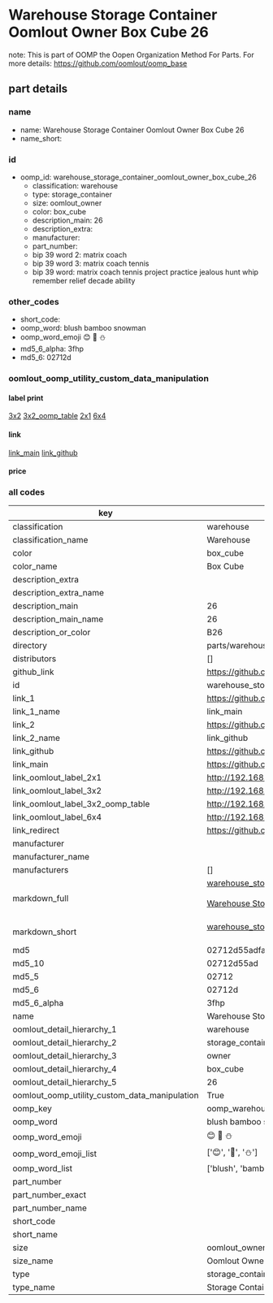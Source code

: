 # Warehouse Storage Container Oomlout Owner Box Cube 26  

note: This is part of OOMP the Oopen Organization Method For Parts. For more details: https://github.com/oomlout/oomp_base

##  part details
  







### name
* name: Warehouse Storage Container Oomlout Owner Box Cube 26
* name_short: 
### id
* oomp_id: warehouse_storage_container_oomlout_owner_box_cube_26
  * classification: warehouse
  * type: storage_container
  * size: oomlout_owner
  * color: box_cube
  * description_main: 26
  * description_extra: 
  * manufacturer: 
  * part_number: 
  * bip 39 word 2: matrix coach
  * bip 39 word 3: matrix coach tennis
  * bip 39 word: matrix coach tennis project practice jealous hunt whip remember relief decade ability

### other_codes
* short_code: 
* oomp_word: blush bamboo snowman
* oomp_word_emoji :blush: :bamboo: :snowman:
* md5_6_alpha: 3fhp
* md5_6: 02712d






### oomlout_oomp_utility_custom_data_manipulation
#### label print
[3x2](http://192.168.1.245:1112/?label=oomp%203fhp)
[3x2_oomp_table](http://192.168.1.108:1112/?label=oomp%203fhp)
[2x1](http://192.168.1.242:1112/?label=oomp%203fhp)
[6x4](http://192.168.1.55:1112/?label=oomp%203fhp)    

#### link

[link_main](https://github.com/oomlout/oomlout_oomp_version_1_messy/tree/main/parts/warehouse_storage_container_oomlout_owner_box_cube_26) [link_github](https://github.com/oomlout/oomlout_oomp_version_1_messy/tree/main/parts/warehouse_storage_container_oomlout_owner_box_cube_26)                             

#### price







### all codes 
| key | value |  
| --- | --- |  
| classification | warehouse |  
| classification_name | Warehouse |  
| color | box_cube |  
| color_name | Box Cube |  
| description_extra |  |  
| description_extra_name |  |  
| description_main | 26 |  
| description_main_name | 26 |  
| description_or_color | B26 |  
| directory | parts/warehouse_storage_container_oomlout_owner_box_cube_26 |  
| distributors | [] |  
| github_link | https://github.com/oomlout/oomlout_oomp_part_src/tree/main/parts/warehouse_storage_container_oomlout_owner_box_cube_26 |  
| id | warehouse_storage_container_oomlout_owner_box_cube_26 |  
| link_1 | https://github.com/oomlout/oomlout_oomp_version_1_messy/tree/main/parts/warehouse_storage_container_oomlout_owner_box_cube_26 |  
| link_1_name | link_main |  
| link_2 | https://github.com/oomlout/oomlout_oomp_version_1_messy/tree/main/parts/warehouse_storage_container_oomlout_owner_box_cube_26 |  
| link_2_name | link_github |  
| link_github | https://github.com/oomlout/oomlout_oomp_version_1_messy/tree/main/parts/warehouse_storage_container_oomlout_owner_box_cube_26 |  
| link_main | https://github.com/oomlout/oomlout_oomp_version_1_messy/tree/main/parts/warehouse_storage_container_oomlout_owner_box_cube_26 |  
| link_oomlout_label_2x1 | http://192.168.1.242:1112/?label=oomp%203fhp |  
| link_oomlout_label_3x2 | http://192.168.1.245:1112/?label=oomp%203fhp |  
| link_oomlout_label_3x2_oomp_table | http://192.168.1.108:1112/?label=oomp%203fhp |  
| link_oomlout_label_6x4 | http://192.168.1.55:1112/?label=oomp%203fhp |  
| link_redirect | https://github.com/oomlout/oomlout_oomp_version_1_messy/tree/main/parts/warehouse_storage_container_oomlout_owner_box_cube_26 |  
| manufacturer |  |  
| manufacturer_name |  |  
| manufacturers | [] |  
| markdown_full | [warehouse_storage_container_oomlout_owner_box_cube_26](none)<br>[](none)<br>[Warehouse Storage Container Oomlout Owner Box Cube 26](none)<br><br> |  
| markdown_short | [warehouse_storage_container_oomlout_owner_box_cube_26](none)<br><br> |  
| md5 | 02712d55adfa6dedde54bac1be4b2c49 |  
| md5_10 | 02712d55ad |  
| md5_5 | 02712 |  
| md5_6 | 02712d |  
| md5_6_alpha | 3fhp |  
| name | Warehouse Storage Container Oomlout Owner Box Cube 26 |  
| oomlout_detail_hierarchy_1 | warehouse |  
| oomlout_detail_hierarchy_2 | storage_container |  
| oomlout_detail_hierarchy_3 | owner |  
| oomlout_detail_hierarchy_4 | box_cube |  
| oomlout_detail_hierarchy_5 | 26 |  
| oomlout_oomp_utility_custom_data_manipulation | True |  
| oomp_key | oomp_warehouse_storage_container_oomlout_owner_box_cube_26 |  
| oomp_word | blush bamboo snowman |  
| oomp_word_emoji | :blush: :bamboo: :snowman: |  
| oomp_word_emoji_list | [':blush:', ':bamboo:', ':snowman:'] |  
| oomp_word_list | ['blush', 'bamboo', 'snowman'] |  
| part_number |  |  
| part_number_exact |  |  
| part_number_name |  |  
| short_code |  |  
| short_name |  |  
| size | oomlout_owner |  
| size_name | Oomlout Owner |  
| type | storage_container |  
| type_name | Storage Container |  
